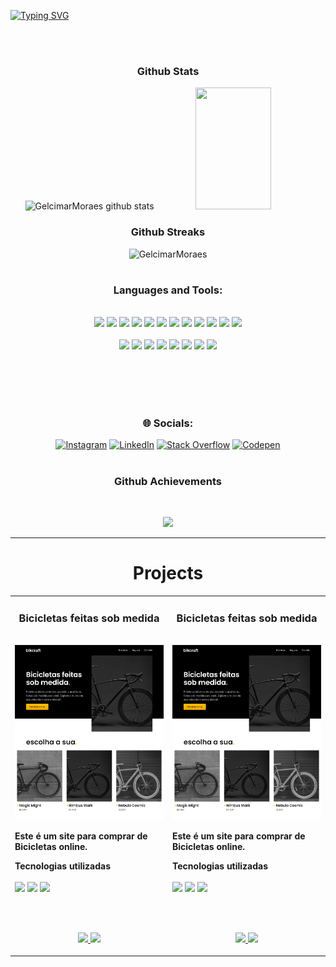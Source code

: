 [![Typing SVG](https://readme-typing-svg.demolab.com?font=Poppins&weight=600&size=35&duration=4000&pause=10000&color=7589FFFF&center=true&vCenter=true&random=false&width=1000&lines=Hi%2C+I'm+Gelcimar+Moraes)](https://git.io/typing-svg)


<br/><br/>
<h3 align="center">Github Stats</h3>
<div align="center">  
  <img width="49%" height="195px" src="https://github-readme-stats.vercel.app/api?username=GelcimarMoraes&show_icons=true&theme=tokyonight&hide_border=true&include_all_commits=false&count_private=false&icon_color=C39DFFFF&bg_color=0d1117" alt="GelcimarMoraes github stats" /> 
  
<img width="49%" height="195px" src="https://github-readme-stats.vercel.app/api/top-langs/?username=GelcimarMoraes&theme=tokyonight&hide_border=true&include_all_commits=false&count_private=false&layout=compact&bg_color=0d1117"/>

</div>

 <h3 align="center">Github Streaks</h3>

<p align="center"><img src="https://github-readme-streak-stats.herokuapp.com/?user=GelcimarMoraes&theme=tokyonight&hide_border=true&stroke=0000&background=0D1117" alt="GelcimarMoraes"/>

</p>

#

<h3 align="center">Languages and Tools:</h3>

<div align="center" style="display: inline_block"></br>
    <code><img style="width: 40px" src="https://skillicons.dev/icons?i=html"/></code>
    <code><img style="width: 40px" src="https://skillicons.dev/icons?i=css"/></code>
    <code><img style="width: 40px" src="https://skillicons.dev/icons?i=sass"/></code>
    <code><img style="width: 40px" src="https://skillicons.dev/icons?i=bootstrap"/></code>
    <code><img style="width: 40px" src="https://skillicons.dev/icons?i=tailwind"/></code>
    <code><img style="width: 40px" src="https://skillicons.dev/icons?i=javascript"/></code>
    <code><img style="width: 40px" src="https://skillicons.dev/icons?i=typescript"/></code>
    <code><img style="width: 40px" src="https://skillicons.dev/icons?i=react"/></code>
    <code><img style="width: 40px" src="https://skillicons.dev/icons?i=vite"/></code>
    <code><img style="width: 40px" src="https://skillicons.dev/icons?i=redux"/></code>
    <code><img style="width: 40px" src="https://skillicons.dev/icons?i=vue"/></code>
    <code><img style="width: 40px" src="https://skillicons.dev/icons?i=php"/></code>
    <div align="center" style="display: inline_block"></br>
    <code><img style="width: 40px" src="https://skillicons.dev/icons?i=wordpress"/></code>
    <code><img style="width: 40px" src="https://skillicons.dev/icons?i=git"/></code>
    <code><img style="width: 40px" src="https://skillicons.dev/icons?i=github"/></code>
    <code><img style="width: 40px" src="https://skillicons.dev/icons?i=vscode"/></code>
    <code><img style="width: 40px" src="https://skillicons.dev/icons?i=figma"/></code>
    <code><img style="width: 40px" src="https://skillicons.dev/icons?i=xd"/></code>
    <code><img style="width: 40px" src="https://skillicons.dev/icons?i=ps"/></code>
    <code><img style="width: 40px" src="https://skillicons.dev/icons?i=ai"/></code>

     
</div>


<br/><br/><br/><br/>
<h3 align="center">🌐 Socials:</h3>
<div align="center" style="display: inline_block">
  
[![Instagram](https://img.shields.io/badge/Instagram-%23E4405F.svg?logo=Instagram&logoColor=white)](https://instagram.com/gelcimarmoraes) [![LinkedIn](https://img.shields.io/badge/LinkedIn-%230077B5.svg?logo=linkedin&logoColor=white)](https://linkedin.com/in/gelcimarmoraes) [![Stack Overflow](https://img.shields.io/badge/-Stackoverflow-FE7A16?logo=stack-overflow&logoColor=white)](https://stackoverflow.com/users/23055192) [![Codepen](https://img.shields.io/badge/Codepen-000000?style=for-the-badge&logo=codepen&logoColor=white)](https://codepen.io/GelcimarMoraes)


</div>

#

<h3 align="center">Github Achievements</h3>
<br>
<p align="center">
  <img src="https://github-profile-trophy.vercel.app/?username=GelcimarMoraes&include_all_commits=true&count_private=true&theme=tokyonight&row=2&no-bg=true&column=9&margin-w=2&margin-h=5" />
</p>

<div align="center">

</div>

<hr>
<h1 align="center">Projects</h1> 
<table>
  
  <tr>
    <td width="50%" valign="top">
      <h3 align="center">Bicicletas feitas sob medida</h3>
        <br />
        <a target="_blank" href="">
            <img src="https://raw.githubusercontent.com/GelcimarMoraes/bikcraft/main/screen2.png" width="100%" alt="bikcraft"/>
        </a>
        <br />
        <p><strong>Este é um site para comprar de Bicicletas online.</strong></p>
      <p align="left">
        <strong> Tecnologias utilizadas </strong>
        <br/><br/>
        <code><img style="width: 40px" src="https://skillicons.dev/icons?i=html"/></code>
        <code><img style="width: 40px" src="https://skillicons.dev/icons?i=css"/></code>
        <code><img style="width: 40px" src="https://skillicons.dev/icons?i=javascript"/></code>
      </p>
      <br/><br/>
      <p align="center">
          
  <a href="https://github.com/GelcimarMoraes/bikcraft/tree/main" target="_blank">
    <img src="https://img.shields.io/static/v1?label=|&message=CODE&color=05F718&style=plastic&logo=github&logo-color=white"/>
  </a>  
  <a href="https://gelcimarmoraes.github.io/OrigamidCursos/HTML-e-CSS-para-Iniciantes/13-otimizar-producao/bikcraft/index.html" target="_blank">
    <img src="https://img.shields.io/static/v1?label=|&message=WEBSITE&color=82D8F9&style=plastic&logo=google-chrome&logo-color=white"/>
  </a>
      </p>
    </td>
     <td width="50%" valign="top">
      <h3 align="center">Bicicletas feitas sob medida</h3>
        <br/>
        <a target="_blank" href="">
            <img src="https://raw.githubusercontent.com/GelcimarMoraes/bikcraft/main/screen2.png" width="100%" alt="bikcraft"/>
        </a>
        <br/>
        <p><strong>Este é um site para comprar de Bicicletas online.</strong></p>
      <p align="left">
        <strong> Tecnologias utilizadas </strong>
        <br/><br/>
        <code><img style="width: 40px" src="https://skillicons.dev/icons?i=html"/></code>
        <code><img style="width: 40px" src="https://skillicons.dev/icons?i=css"/></code>
        <code><img style="width: 40px" src="https://skillicons.dev/icons?i=javascript"/></code>
      </p>
       <br/><br/>
      <p align="center">
          
  <a href="https://github.com/GelcimarMoraes/bikcraft/tree/main" target="_blank">
    <img src="https://img.shields.io/static/v1?label=|&message=CODE&color=05F718&style=plastic&logo=github&logo-color=white"/>
  </a>  
  <a href="https://gelcimarmoraes.github.io/OrigamidCursos/HTML-e-CSS-para-Iniciantes/13-otimizar-producao/bikcraft/index.html" target="_blank">
    <img src="https://img.shields.io/static/v1?label=|&message=WEBSITE&color=82D8F9&style=plastic&logo=google-chrome&logo-color=white"/>
  </a>
      </p>
    </td>
  </tr>
  
</table>
